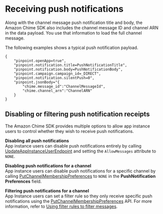 # Receiving push notifications<a name="receive-notifications"></a>

Along with the channel message push notification title and body, the Amazon Chime SDK also includes the channel message ID and channel ARN in the data payload\. You use that information to load the full channel message\.

The following examples shows a typical push notification payload\.

```
{
    "pinpoint.openApp=true",
    "pinpoint.notification.title=PushNotificationTitle",
    "pinpoint.notification.body=PushNotificationBody",
    "pinpoint.campaign.campaign_id=_DIRECT",
    "pinpoint.notification.silentPush=0",
    "pinpoint.jsonBody="{
        "chime.message_id":"ChannelMessageId",
        "chime.channel_arn":"ChannelARN"
    }
}
```

## Disabling or filtering push notification receipts<a name="disable-filter-receipt"></a>

The Amazon Chime SDK provides multiple options to allow app instance users to control whether they wish to receive push notifications\.

**Disabling all push notifications**  
 App instance users can disable push notifications entirely by calling [UpdateAppInstanceUserEndpoint](https://docs.aws.amazon.com/chime/latest/APIReference/API_messaging-chime_UpdateAppInstanceUserEndpoint.html) and setting the `AllowMessages` attribute to `NONE`\. 

**Disabling push notifications for a channel**  
App instance users can disable push notifications for a specific channel by calling [PutChannelMembershipPreferences](https://docs.aws.amazon.com/chime/latest/APIReference/API_messaging-chime_PutChannelMembershipPreferences.html) to `NONE` in the **PushNotification Preferences** field\. 

**Filtering push notifications for a channel**  
App Instance users can set a filter rule so they only receive specific push notifications using the [PutChannelMembershipPreferences](https://docs.aws.amazon.com/chime/latest/APIReference/API_messaging-chime_PutChannelMembershipPreferences.html) API\. For more information, refer to [Using filter rules to filter messages](filter-msgs.md)\. 